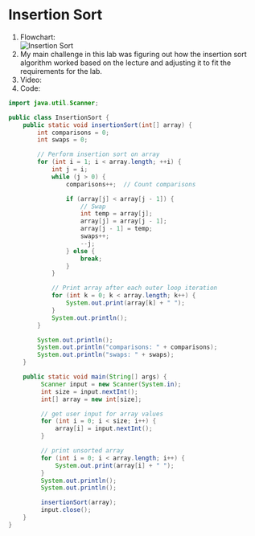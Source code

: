 # Insertion Sort

1. Flowchart:   
![Insertion Sort](https://github.com/user-attachments/assets/26cab6e3-7dd6-45a9-accb-aad0ed82c633)
2. My main challenge in this lab was figuring out how the insertion sort algorithm worked based on the lecture and adjusting it to fit the requirements for the lab.
3. Video:
4. Code:
```java
import java.util.Scanner;

public class InsertionSort {
    public static void insertionSort(int[] array) {
        int comparisons = 0;
        int swaps = 0;

        // Perform insertion sort on array
        for (int i = 1; i < array.length; ++i) {
            int j = i;
            while (j > 0) {
                comparisons++;  // Count comparisons

                if (array[j] < array[j - 1]) {
                    // Swap
                    int temp = array[j];
                    array[j] = array[j - 1];
                    array[j - 1] = temp;
                    swaps++;
                    --j;
                } else {
                    break;
                }
            }

            // Print array after each outer loop iteration
            for (int k = 0; k < array.length; k++) {
                System.out.print(array[k] + " ");
            }
            System.out.println();
        }

        System.out.println();
        System.out.println("comparisons: " + comparisons);
        System.out.println("swaps: " + swaps);
    }

    public static void main(String[] args) {
         Scanner input = new Scanner(System.in);
         int size = input.nextInt();
         int[] array = new int[size];

         // get user input for array values
         for (int i = 0; i < size; i++) {
             array[i] = input.nextInt();
         }

         // print unsorted array
         for (int i = 0; i < array.length; i++) {
             System.out.print(array[i] + " ");
         }
         System.out.println();
         System.out.println();

         insertionSort(array);
         input.close();
    }
}
``` 
